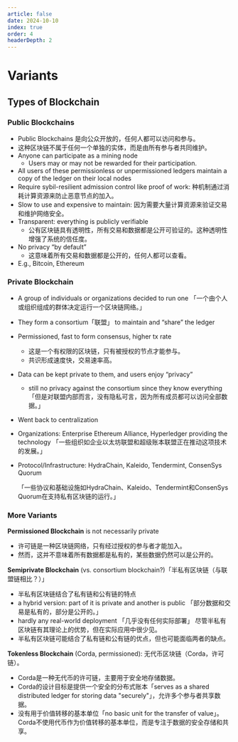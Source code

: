 ```yaml
---
article: false
date: 2024-10-10
index: true
order: 4
headerDepth: 2
---
```


# Variants

## Types of Blockchain

### Public Blockchains

- Public Blockchains 是向公众开放的，任何人都可以访问和参与。
- 这种区块链不属于任何一个单独的实体，而是由所有参与者共同维护。
- Anyone can participate as a mining node
  - Users may or may not be rewarded for their participation.
- All users of these permissionless or unpermissioned ledgers maintain a copy of the ledger on their local nodes
- Require sybil-resilient admission control like proof of work: 种机制通过消耗计算资源来防止恶意节点的加入。
- Slow to use and expensive to maintain: 因为需要大量计算资源来验证交易和维护网络安全。
- Transparent: everything is publicly verifiable
  - 公有区块链具有透明性，所有交易和数据都是公开可验证的。这种透明性增强了系统的信任度。
- No privacy “by default”
  - 这意味着所有交易和数据都是公开的，任何人都可以查看。
- E.g., Bitcoin, Ethereum

### Private Blockchain

- A group of individuals or organizations decided to run one
  「一个由个人或组织组成的群体决定运行一个区块链网络。」

- They form a consortium「联盟」 to maintain and “share” the ledger

- Permissioned, fast to form consensus, higher tx rate 

  - 这是一个有权限的区块链，只有被授权的节点才能参与。
  - 共识形成速度快，交易速率高。

- Data can be kept private to them, and users enjoy “privacy”

  - still no privacy against the consortium since they know everything
     「但是对联盟内部而言，没有隐私可言，因为所有成员都可以访问全部数据。」

- Went back to centralization

- Organizations: Enterprise Ethereum Alliance, Hyperledger providing the technology
  「一些组织如企业以太坊联盟和超级账本联盟正在推动这项技术的发展。」

- Protocol/Infrastructure: HydraChain, Kaleido, Tendermint, ConsenSys Quorum

  「一些协议和基础设施如HydraChain、Kaleido、Tendermint和ConsenSys Quorum在支持私有区块链的运行。」

### More Variants

**Permissioned Blockchain** is not necessarily private

- 许可链是一种区块链网络，只有经过授权的参与者才能加入。
- 然而，这并不意味着所有数据都是私有的，某些数据仍然可以是公开的。

**Semiprivate Blockchain** (vs. consortium blockchain?)「半私有区块链（与联盟链相比？）」

- 半私有区块链结合了私有链和公有链的特点
- a hybrid version: part of it is private and another is public
  「部分数据和交易是私有的，部分是公开的。」
- hardly any real-world deployment
  「几乎没有任何实际部署」
  尽管半私有区块链有其理论上的优势，但在实际应用中很少见。
- 半私有区块链可能结合了私有链和公有链的优点，但也可能面临两者的缺点。

**Tokenless Blockchain** (Corda, permissioned): 无代币区块链（Corda，许可链）。

- Corda是一种无代币的许可链，主要用于安全地存储数据。
- Corda的设计目标是提供一个安全的分布式账本「serves as a shared distributed ledger for storing data "securely"」，允许多个参与者共享数据。
- 没有用于价值转移的基本单位「no basic unit for the transfer of value」。Corda不使用代币作为价值转移的基本单位，而是专注于数据的安全存储和共享。
















